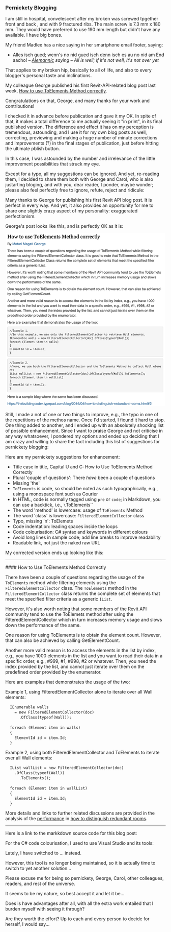 <head>
<meta http-equiv="Content-Type" content="text/html; charset=utf-8">
<link rel="stylesheet" type="text/css" href="bc.css">
<script src="https://cdn.rawgit.com/google/code-prettify/master/loader/run_prettify.js" type="text/javascript"></script>
</head>

<!---

- pernickety blogging
Many thanks to George for publishing his first Revit API blog post.
It is perfect in every way.
And yet, it also provides an opportunity for me to share one slightly crazy aspect of my personality: exaggerated perfectionism.
George's post looks like this, and is perfectly OK as it is.
pernickety_blogging.png
Still, I made a not of one or two things to improve, e.g., the typo in one of the repetitions of the methos name.
Once I'd started, I fiound it hard to stop. One thing added to another, and I ended up with an absolutely shocking list of possible enhancement.
Since I want to praise George and not criticise in any way whatsoever, I pondered my options and ended up deciding that I am crazy and willing to share the fact including this list of suggestions for pernickety blogging:
Title case in title, Capital U and C: How to Use ToElements Method Correctly
Plural 'couple of questions': There have been a couple of questions
Missing 'the'
ToElements is code, so should be noted as such typographically, e.g., using Courier font
The HTML `pre` and `code` keywords can be achieved using a backtick in markdown, i.e. `ToElements`
The word 'method' is lowercase: usage of `ToElements` Method
The word 'class' is lowercase: `FilteredElementCollector` class
Typo, missing `n`: ToElemets
Code indentation: leading spaces inside the loops
Code colourisation: C# syntax and keywords in different colours
Avoid very long lines in sample code; add line breaks to improve readability
Readable link, not just the naked raw URL
My corrected version ends up looking like this:




How to Use ToElements Method Correctly

There have been a couple of questions regarding the usage of the `ToElements` method while filtering elements using the `FilteredElementCollector` class.
The `ToElements` method in the `FilteredElementCollector` class returns the complete set of elements that meet the specified filter criteria as a generic `IList`.

However, it's also worth noting that some members of the Revit API community tend to use the ToElemets method after using the FilteredElementCollector which in turn increases memory usage and slows down the performance of the same.

One reason for using ToElements is to obtain the element count. However, that can also be achieved by calling GetElementCount.

Another more valid reason is to access the elements in the list by index, e.g., you have 1000 elements in the list and you want to read their data in a specific order, e.g., #999, #1, #998, #2 or whatever. Then, you need the index provided by the list, and cannot just iterate over them on the predefined order provided by the enumerator.

Here are examples that demonstrates the usage of the two:

Example 1, using FilteredElementCollector alone to iterate over all Wall elements:

```
  IEnumerable walls
    = new FilteredElementCollector(doc)
      .OfClass(typeof(Wall));

  foreach (Element item in walls)
  {
    ElementId id = item.Id;
  }
```

Example 2, using both FilteredElementCollector and ToElements to iterate over all Wall elements:

```
  IList wallList = new FilteredElementCollector(doc)
    .OfClass(typeof(Wall))
      .ToElements();

  foreach (Element item in wallList)
  {
    ElementId id = item.Id;
  }
```

More details and links to further related discussions are provided in the analysis of
the [performance](https://thebuildingcoder.typepad.com/blog/2016/04/how-to-distinguish-redundant-rooms.html#2)
in [how to distinguish redundant rooms](https://thebuildingcoder.typepad.com/blog/2016/04/how-to-distinguish-redundant-rooms.html).

For the C# code colourisation, I used to use Visual Studio and its tools:

Lately, I have switched to instead.

However, this tool is no longer bein maintained, so it may be time to switch to yet another solution...

Sorry to you all, George, my colleagues and readers, and all the rest of the universe for being pernickety, but that seems to be my naturure, so best accept it and let it be...

Does it bring any advantages? Are they worth the effort? Up to each and every person to decide for herself, I would say...


- the main screw is 180 mm x 7.3 mm. they would have used 190mm but didn't have any.

- madlee sagt: Alles isch gued un wenn's no nid gued isch , denn isch es au no nid am End aacho !

twitter:

@AutodeskAPS @AutodeskRevit #RevitAPI #BIM @DynamoBIM @AutodeskAPS

&ndash; ...

linkedin:


#BIM #DynamoBIM #AutodeskAPS #Revit #API #IFC #SDK #Autodesk #AEC #adsk

the [Revit API discussion forum](http://forums.autodesk.com/t5/revit-api-forum/bd-p/160) thread

<center>
<img src="img/" alt="" title="" width="600"/>
<p style="font-size: 80%; font-style:italic"></p>
</center>

-->

### Pernickety Blogging

I am still in hospital, convelescent after my broken was screwed tpgether front and back , and with 9 fractured ribs.
The main screw is 7.3 mm x 180 mm.
They would have preferred to use 190 mm length but didn't have any available.
I have big bones.

My friend Madlee has a nice saying in her smartphone email footer, saying:

- Alles isch gued; wenn's no nid gued isch denn isch es au no nid am End aacho!
<span style="text-align: right; font-style: italic">&ndash;  [Alemannic](https://en.wikipedia.org/wiki/Alemannic_German) saying
&ndash; All is well; if it's not well, it's not over yet</span>

That applies to my broken hip, basically to all of life, and also to every blogger's personal taste and inclinations.

My colleague George published his first Revit-API-related blog post last week,
[How to use ToElements Method correctly](https://adndevblog.typepad.com/aec/2023/10/how-to-use-toelements-method-correctly.html).

Congratulations on that, George, and many thanks for your work and contributions!

I checked it in advance before publication and gave it my OK.
In spite of that, it makes a total difference to me actually seeing it "in print", in its final published version.
The difference and effect it has on my perception is tremendous, astounding, and I use it for my own blog posts as well, correcting, previewing and making a huge number of minute corrections and improvements (?) in the final stages of publication, just before hitting the ultimate pblish button.

In this case, I was astounded by the number and irrelevance of the little improvement possibilities that struck my eye.

Except for a typo, all my suggestions can be ignored.
And yet, re-reading them, I decided to share them both with George and Carol, who is also justarting bloging, and with you, dear reader, t ponder, maybe wonder; please also feel perfectly free to ignore, refute, reject and ridicule:


Many thanks to George for publishing his first Revit API blog post.
It is perfect in every way.
And yet, it also provides an opportunity for me to share one slightly crazy aspect of my personality: exaggerated perfectionism.

George's post looks like this, and is perfectly OK as it is:

<center>
<img src="img/pernickety_blogging.png" alt="Pernickety blogging" title="Pernickety blogging" width="500"/>
</center>


Still, I made a not of one or two things to improve, e.g., the typo in one of the repetitions of the methos name.
Once I'd started, I fiound it hard to stop. One thing added to another, and I ended up with an absolutely shocking list of possible enhancement.
Since I want to praise George and not criticise in any way whatsoever, I pondered my options and ended up deciding that I am crazy and willing to share the fact including this list of suggestions for pernickety blogging:

Here are my pernickety suggestions for enhancement:

- Title case in title, Capital U and C: How to Use ToElements Method Correctly
- Plural 'couple of questions': There *have* been a couple of questions
- Missing 'the'
- `ToElements` is code, so should be noted as such typographically, e.g., using a monospace font such as Courier
- In HTML, code is normally tagged using `pre` or `code`; in Markdown, you can use a backtick, i.e., `\`ToElements\``
- The word 'method' is lowercase: usage of `ToElements` Method
- The word 'class' is lowercase: `FilteredElementCollector` class
- Typo, missing 'n': ToElemets
- Code indentation: leading spaces inside the loops
- Code colourisation: C# syntax and keywords in different colours
- Avoid long lines in sample code; add line breaks to improve readability
- Readable link, not just the naked raw URL

My corrected version ends up looking like this:

<hr/>
####<a name="3"></a> How to Use ToElements Method Correctly

There have been a couple of questions regarding the usage of the `ToElements` method while filtering elements using the `FilteredElementCollector` class.
The `ToElements` method in the `FilteredElementCollector` class returns the complete set of elements that meet the specified filter criteria as a generic `IList`.

However, it's also worth noting that some members of the Revit API community tend to use the ToElemets method after using the FilteredElementCollector which in turn increases memory usage and slows down the performance of the same.

One reason for using ToElements is to obtain the element count. However, that can also be achieved by calling GetElementCount.

Another more valid reason is to access the elements in the list by index, e.g., you have 1000 elements in the list and you want to read their data in a specific order, e.g., #999, #1, #998, #2 or whatever. Then, you need the index provided by the list, and cannot just iterate over them on the predefined order provided by the enumerator.

Here are examples that demonstrates the usage of the two:

Example 1, using FilteredElementCollector alone to iterate over all Wall elements:

```
  IEnumerable walls
    = new FilteredElementCollector(doc)
      .OfClass(typeof(Wall));

  foreach (Element item in walls)
  {
    ElementId id = item.Id;
  }
```

Example 2, using both FilteredElementCollector and ToElements to iterate over all Wall elements:

```
  IList wallList = new FilteredElementCollector(doc)
    .OfClass(typeof(Wall))
      .ToElements();

  foreach (Element item in wallList)
  {
    ElementId id = item.Id;
  }
```

More details and links to further related discussions are provided in the analysis of
the [performance](https://thebuildingcoder.typepad.com/blog/2016/04/how-to-distinguish-redundant-rooms.html#2)
in [how to distinguish redundant rooms](https://thebuildingcoder.typepad.com/blog/2016/04/how-to-distinguish-redundant-rooms.html).

<hr/>

Here is a link to the markkdown source code for this blog post:

For the C# code colourisation, I used to use Visual Studio and its tools:

Lately, I have switched to ... instead.

However, this tool is no longer being maintained, so it is actually time to switch to yet another solution...

Please excuse me for being so pernickety, George, Carol, other colleagues, readers, and rest of the universe.

It seems to be my nature, so best accept it and let it be...

Does is have advantages after all, with all the extra work entailed that I burden myself with seeing it through?

Are they worth the effort? Up to each and every person to decide for herself, I would say...


